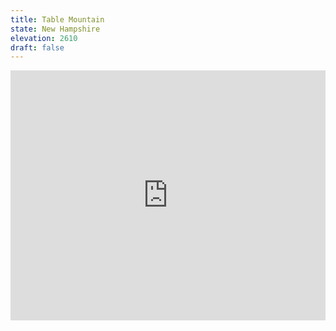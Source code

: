 ```yaml
---
title: Table Mountain
state: New Hampshire
elevation: 2610 
draft: false
---
```

<iframe class="alltrails" src="https://www.alltrails.com/widget/trail/us/new-hampshire/table-mountain-via-attitash-trail?u=i&sh=q5vqbr" width="100%" height="400" frameborder="0" scrolling="no" marginheight="0" marginwidth="0" title="AllTrails: Trail Guides and Maps for Hiking, Camping, and Running"></iframe>
